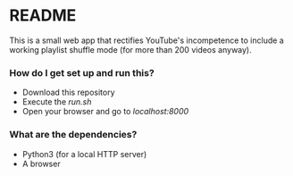 # README #

This is a small web app that rectifies YouTube's incompetence to include a working playlist shuffle mode (for more than 200 videos anyway).


### How do I get set up and run this? ###

* Download this repository
* Execute the *run.sh*
* Open your browser and go to *localhost:8000*


### What are the dependencies? ###
* Python3 (for a local HTTP server)
* A browser

